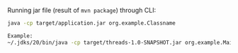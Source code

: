 Running jar file (result of `mvn package`) through CLI:

```bash
java -cp target/application.jar org.example.Classname

Example:
~/.jdks/20/bin/java -cp target/threads-1.0-SNAPSHOT.jar org.example.Main

```


